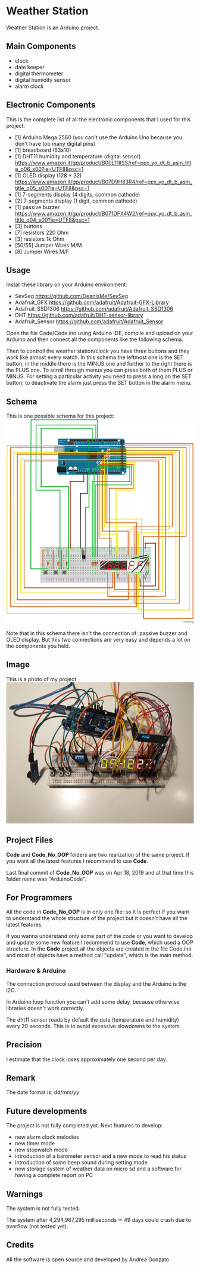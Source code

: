 # Weather Station
Weather Station is an Arduino project.

## Main Components
 * clock
 * date keeper
 * digital thermometer
 * digital humidity sensor
 * alarm clock
 
## Electronic Components
This is the complete list of all the electronic components that I used for this project:
* [1] Arduino Mega 2560  (you can't use the Arduino Uno because you don't have too many digital pins)
* [1] breadboard (63x10) 
* [1] DHT11 humidity and temperature (digital sensor) 																
	https://www.amazon.it/gp/product/B00L11IISS/ref=ppx_yo_dt_b_asin_title_o06_s00?ie=UTF8&psc=1
* [1] OLED display (128 * 32)  
	https://www.amazon.it/gp/product/B07D9H83R4/ref=ppx_yo_dt_b_asin_title_o05_s00?ie=UTF8&psc=1
* [1] 7-segments display (4 digits, common cathode)
* [2] 7-segments display (1 digit, common cathode)
* [1] passive buzzer  	
	https://www.amazon.it/gp/product/B071DFX4W2/ref=ppx_yo_dt_b_asin_title_o04_s00?ie=UTF8&psc=1
* [3] buttons
* [7] resistors 220 Ohm
* [3] resistors 1k Ohm
* [50/55] Jumper Wires M/M
* [8] Jumper Wires M/F


## Usage
Install these library on your Arduino environment:
* SevSeg  			https://github.com/DeanIsMe/SevSeg
* Adafruit_GFX  	https://github.com/adafruit/Adafruit-GFX-Library
* Adafruit_SSD1306	https://github.com/adafruit/Adafruit_SSD1306
* DHT				https://github.com/adafruit/DHT-sensor-library
* Adafruit_Sensor  	https://github.com/adafruit/Adafruit_Sensor

Open the file Code/Code.ino using Arduino IDE, compile and upload on your Arduino and then connect all the components like the following schema.

Then to controll the weather station/clock you have three buttons and they work like almost every watch.
In this schema the leftmost one is the SET button, in the middle there is the MINUS one and further to the right there is the PLUS one.
To scroll through menus you can press both of them PLUS or MINUS.
For setting a particular activity you need to press a long on the SET button; to deactivate the alarm just press the SET button in the alarm menu.

## Schema
This is one possible schema for this project:
![Scema](Schema.png?raw=true "schema")

Note that in this schema there isn't the connection of: passive buzzer and OLED display.
But this two connections are very easy and depends a lot on the components you held.

## Image
This is a photo of my project
![Image](projectPhoto.png?raw=true "project photo")

## Project Files
**Code** and **Code_No_OOP** folders are two realization of the same project.
If you want all the latest features I recommend to use **Code**.

Last final commit of **Code_No_OOP** was on Apr 18, 2019 and at that time this folder name was "ArduinoCode".

## For Programmers
All the code in **Code_No_OOP** is in only one file: so it is perfect if you want to understand the whole structure of the project but it doesn't have all the latest features.

If you wanna understand only some part of the code or you want to develop and update some new feature I recommend to use **Code**, which used a OOP structure.
In the **Code** project all the objects are created in the file Code.ino and most of objects have a method call "update", which is the main method.

### Hardware & Arduino
The connection protocol used between the display and the Arduino is the I2C.

In Arduino loop function you can't add some delay, because otherwise libraries doesn't work correctly.

The dht11 sensor reads by default the data (temperature and humidity) every 20 seconds. This is to avoid excessive slowdowns to the system.


## Precision
I estimate that the clock loses approximately one second per day.

## Remark
The date format is: dd/mm/yy

## Future developments
The project is not fully completed yet.
Next features to develop:
* new alarm clock melodies
* new timer mode
* new stopwatch mode
* introduction of a barometer sensor and a new mode to read his status 
* introduction of some beep sound during setting mode
* new storage system of weather data on micro sd and a software for having a complete report on PC


## Warnings
The system is not fully tested.

The system after 4,294,967,295 milliseconds ≃ 49 days could crash due to overflow (not tested yet).

## Credits
All the software is open source and developed by Andrea Gonzato

